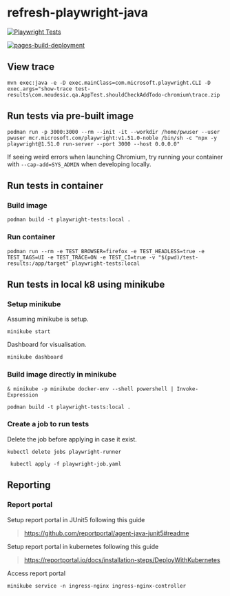 # refresh-playwright-java

[![Playwright Tests](https://github.com/narayanan-vk/refresh-playwright-java/actions/workflows/playwright.yml/badge.svg?branch=main)](https://github.com/narayanan-vk/refresh-playwright-java/actions/workflows/playwright.yml)

[![pages-build-deployment](https://github.com/narayanan-vk/refresh-playwright-java/actions/workflows/pages/pages-build-deployment/badge.svg)](https://github.com/narayanan-vk/refresh-playwright-java/actions/workflows/pages/pages-build-deployment)

## View trace

```
mvn exec:java -e -D exec.mainClass=com.microsoft.playwright.CLI -D exec.args="show-trace test-results\com.neudesic.qa.AppTest.shouldCheckAddTodo-chromium\trace.zip
```

## Run tests via pre-built image

```
podman run -p 3000:3000 --rm --init -it --workdir /home/pwuser --user pwuser mcr.microsoft.com/playwright:v1.51.0-noble /bin/sh -c "npx -y playwright@1.51.0 run-server --port 3000 --host 0.0.0.0"
```

If seeing weird errors when launching Chromium, try running your container with `--cap-add=SYS_ADMIN` when developing locally.

## Run tests in container

### Build image

```
podman build -t playwright-tests:local .
```

### Run container

```
podman run --rm -e TEST_BROWSER=firefox -e TEST_HEADLESS=true -e TEST_TAGS=UI -e TEST_TRACE=ON -e TEST_CI=true -v "$(pwd)/test-results:/app/target" playwright-tests:local
```

## Run tests in local k8 using minikube

### Setup minikube

Assuming minikube is setup.
```
minikube start
```

Dashboard for visualisation.
```
minikube dashboard
```

### Build image directly in minikube

```
& minikube -p minikube docker-env --shell powershell | Invoke-Expression
```

```
podman build -t playwright-tests:local .
```

### Create a job to run tests

Delete the job before applying in case it exist.
```
kubectl delete jobs playwright-runner
```

```
 kubectl apply -f playwright-job.yaml
```

## Reporting

### Report portal

Setup report portal in JUnit5 following this guide
> https://github.com/reportportal/agent-java-junit5#readme

Setup report portal in kubernetes following this guide 
> https://reportportal.io/docs/installation-steps/DeployWithKubernetes

Access report portal
```
minikube service -n ingress-nginx ingress-nginx-controller
```
